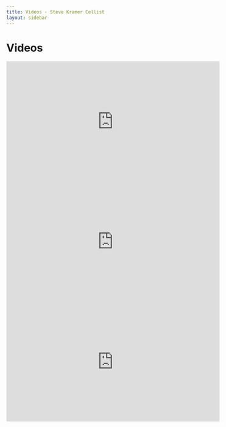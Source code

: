 ```yaml
---
title: Videos ‹ Steve Kramer Cellist
layout: sidebar
---
```

# Videos

<iframe width="560" height="315" src="https://www.youtube.com/watch?v=JLN3Fr_8b14&feature=youtu.be" frameborder="0" allow="accelerometer; autoplay; encrypted-media; gyroscope; picture-in-picture" allowfullscreen></iframe>

<iframe width="560" height="315" src="https://www.youtube.com/watch?v=K5L-chcm4a4" frameborder="0" allow="accelerometer; autoplay; encrypted-media; gyroscope; picture-in-picture" allowfullscreen></iframe>

<iframe width="560" height="315" src="https://www.youtube.com/watch?v=VItNKY1GTHU" frameborder="0" allow="autoplay; encrypted-media" allowfullscreen></iframe>





